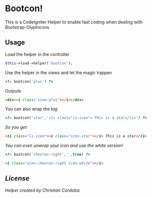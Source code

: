 Bootcon!
========

This is a CodeIgniter Helper to enable fast coding when dealing with Bootstrap-Glyphicons


Usage
-----
Load the helper in the controller

```php
$this->load->helper('bootcon');
```

Use the helper in the views and let the magic happen

```php
<?= bootcon('plus') ?>
```
Outputs

```html
<div><i class="icon-plus"></i></div>
```

You can also wrap the <i> tag 

```php
<?= bootcon('star','<li class="li-icon"> This is a star</li>') ?>
```

So you get

```html
<li class="li-icon"><i class="icon-star"></i> This is a star</li>
```

You can even unwrap your icon and use the white version!

```php
<?= bootcon('chevron-right','',true) ?>
```

```html
<i class="icon-chevron-right icon-white"></i>
```

License
-------
Helper created by Christian Córdoba. 